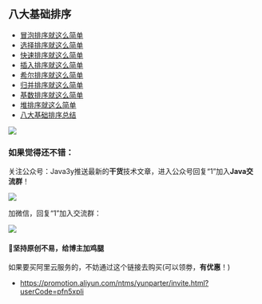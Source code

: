 ## 八大基础排序 ##


- [冒泡排序就这么简单](https://segmentfault.com/a/1190000013794446)
- [选择排序就这么简单](https://segmentfault.com/a/1190000013814458)
- [快速排序就这么简单](https://segmentfault.com/a/1190000013888583)
- [插入排序就这么简单](https://segmentfault.com/a/1190000013897777)
- [希尔排序就这么简单](https://segmentfault.com/a/1190000013967025)
- [归并排序就这么简单](https://segmentfault.com/a/1190000013946967)
- [基数排序就这么简单](https://segmentfault.com/a/1190000013986116)
- [堆排序就这么简单](https://segmentfault.com/a/1190000013960582)
- [八大基础排序总结](https://segmentfault.com/a/1190000014008568)

![](https://i.imgur.com/gkgKzh3.jpg)

### 如果觉得还不错： ###

关注公众号：Java3y推送最新的**干货**技术文章，进入公众号回复“1”加入**Java交流群**！

![](https://user-gold-cdn.xitu.io/2018/2/28/161dc06a373e4f4d?w=258&h=258&f=jpeg&s=27005)


加微信，回复“1”加入交流群：


![](https://user-gold-cdn.xitu.io/2019/7/13/16be9f6350187ae2?w=564&h=786&f=png&s=156728)



#### :sparkling_heart:坚持原创不易，给博主加鸡腿 ####


如果要买阿里云服务的，不妨通过这个链接去购买(可以领劵，**有优惠**！)

- https://promotion.aliyun.com/ntms/yunparter/invite.html?userCode=pfn5xpli

